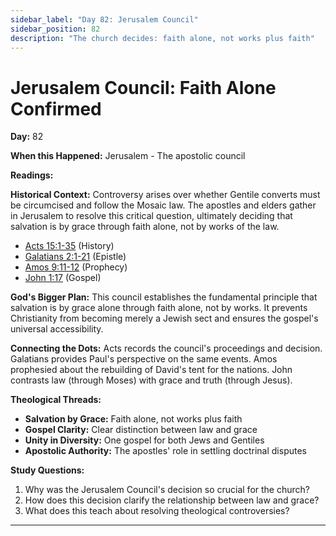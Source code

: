 ```yaml
---
sidebar_label: "Day 82: Jerusalem Council"
sidebar_position: 82
description: "The church decides: faith alone, not works plus faith"
---
```


# Jerusalem Council: Faith Alone Confirmed

**Day:** 82

**When this Happened:** Jerusalem - The apostolic council

**Readings:**

**Historical Context:** Controversy arises over whether Gentile converts must be circumcised and follow the Mosaic law. The apostles and elders gather in Jerusalem to resolve this critical question, ultimately deciding that salvation is by grace through faith alone, not by works of the law.
 - [Acts 15:1-35](https://www.biblegateway.com/passage/?search=Acts+15%3A1-35) (History)
 - [Galatians 2:1-21](https://www.biblegateway.com/passage/?search=Galatians+2%3A1-21) (Epistle)
 - [Amos 9:11-12](https://www.biblegateway.com/passage/?search=Amos+9%3A11-12) (Prophecy)
 - [John 1:17](https://www.biblegateway.com/passage/?search=John+1%3A17) (Gospel)

**God's Bigger Plan:** This council establishes the fundamental principle that salvation is by grace alone through faith alone, not by works. It prevents Christianity from becoming merely a Jewish sect and ensures the gospel's universal accessibility.

**Connecting the Dots:** Acts records the council's proceedings and decision. Galatians provides Paul's perspective on the same events. Amos prophesied about the rebuilding of David's tent for the nations. John contrasts law (through Moses) with grace and truth (through Jesus).

****Theological Threads:****
- **Salvation by Grace:** Faith alone, not works plus faith
- **Gospel Clarity:** Clear distinction between law and grace
- **Unity in Diversity:** One gospel for both Jews and Gentiles
- **Apostolic Authority:** The apostles' role in settling doctrinal disputes

**Study Questions:**
1. Why was the Jerusalem Council's decision so crucial for the church?
2. How does this decision clarify the relationship between law and grace?
3. What does this teach about resolving theological controversies?

---